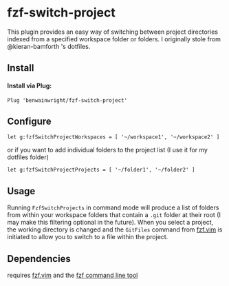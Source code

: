 fzf-switch-project
==================

This plugin provides an easy way of switching between project directories
indexed from a specified workspace folder or folders. I originally stole 
from @kieran-bamforth 's dotfiles.

Install
-------

#### Install via Plug:

```vim
Plug 'benwainwright/fzf-switch-project'
```

Configure
---------

```vim
let g:fzfSwitchProjectWorkspaces = [ '~/workspace1', '~/workspace2' ]
```

or if you want to add individual folders to the project list (I use it for my
dotfiles folder)

```vim
let g:fzfSwitchProjectProjects = [ '~/folder1', '~/folder2' ]
```

Usage
-----

Running `FzfSwitchProjects` in command mode will produce a list of folders from
within your workspace folders that contain a `.git` folder at their root (I
may make this filtering optional in the future). When you select a project, the
working directory is changed and the `GitFiles` command from [fzf.vim](https://github.com/junegunn/fzf.vim) is initiated to allow you to switch to a file within the project.

Dependencies
------------
requires [fzf.vim](https://github.com/junegunn/fzf.vim) and the [fzf command line tool](https://github.com/junegunn/fzf)


